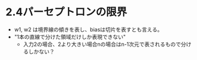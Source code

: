 # 2.4パーセプトロンの限界

- w1, w2 は境界線の傾きを表し、biasは切片を表すとも言える。
- "1本の直線で分けた領域だけしか表現できない"
    - 入力2の場合、2より大きい場合nの場合はn-1次元で表されるもので分けるしかない？